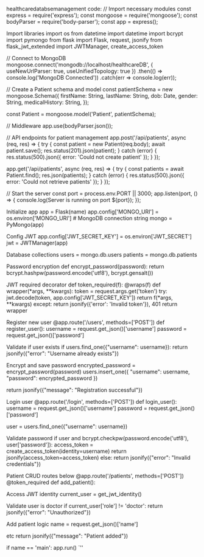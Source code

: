healthcaredatabsemanagement
code: // Import necessary modules const express = require('express'); const mongoose = require('mongoose'); const bodyParser = require('body-parser'); const app = express();

Import libraries
import os from datetime import datetime
import bcrypt import pymongo from flask import Flask, request, jsonify from flask_jwt_extended import JWTManager, create_access_token

// Connect to MongoDB mongoose.connect('mongodb://localhost/healthcareDB', { useNewUrlParser: true, useUnifiedTopology: true }) .then(() => console.log('MongoDB Connected')) .catch(err => console.log(err));

// Create a Patient schema and model const patientSchema = new mongoose.Schema({ firstName: String, lastName: String, dob: Date, gender: String, medicalHistory: String, });

const Patient = mongoose.model('Patient', patientSchema);

// Middleware app.use(bodyParser.json());

// API endpoints for patient management app.post('/api/patients', async (req, res) => { try { const patient = new Patient(req.body); await patient.save(); res.status(201).json(patient); } catch (error) { res.status(500).json({ error: 'Could not create patient' }); } });

app.get('/api/patients', async (req, res) => { try { const patients = await Patient.find(); res.json(patients); } catch (error) { res.status(500).json({ error: 'Could not retrieve patients' }); } });

// Start the server const port = process.env.PORT || 3000; app.listen(port, () => { console.log(Server is running on port ${port}); });

Initialize app
app = Flask(name) app.config['MONGO_URI'] = os.environ['MONGO_URI'] # MongoDB connection string mongo = PyMongo(app)

Config JWT
app.config['JWT_SECRET_KEY'] = os.environ['JWT_SECRET']
jwt = JWTManager(app)

Database collections
users = mongo.db.users patients = mongo.db.patients

Password encryption
def encrypt_password(password): return bcrypt.hashpw(password.encode('utf8'), bcrypt.gensalt())

JWT required decorator
def token_required(f): @wraps(f) def wrapper(*args, **kwargs): token = request.args.get('token') try: jwt.decode(token, app.config['JWT_SECRET_KEY']) return f(*args, **kwargs) except: return jsonify({'error': 'Invalid token'}), 401 return wrapper

Register new user
@app.route('/users', methods=['POST']) def register_user(): username = request.get_json()['username'] password = request.get_json()['password']

Validate if user exists
if users.find_one({"username": username}): return jsonify({"error": "Username already exists"})

Encrypt and save password
encrypted_password = encrypt_password(password) users.insert_one({ "username": username, "password": encrypted_password })

return jsonify({"message": "Registration successful"})

Login user
@app.route('/login', methods=['POST']) def login_user(): username = request.get_json()['username'] password = request.get_json()['password']

user = users.find_one({"username": username})

Validate password
if user and bcrypt.checkpw(password.encode('utf8'), user['password']): access_token = create_access_token(identity=username)
return jsonify(access_token=access_token) else: return jsonify({"error": "Invalid credentials"})

Patient CRUD routes below
@app.route('/patients', methods=['POST'])
@token_required def add_patient():

Access JWT identity
current_user = get_jwt_identity()

Validate user is doctor
if current_user['role'] != 'doctor': return jsonify({"error": "Unauthorized"})

Add patient logic
name = request.get_json()['name']

etc
return jsonify({"message": "Patient added"})

if name == 'main': app.run() `''

